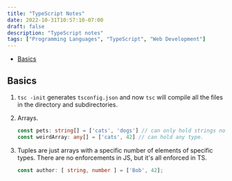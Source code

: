 ```yaml
---
title: "TypeScript Notes"
date: 2022-10-31T10:57:10-07:00
draft: false
description: "TypeScript notes"
tags: ["Programming Languages", "TypeScript", "Web Development"]
---
```


* [Basics](#basics)

## Basics

1. `tsc -init` generates `tsconfig.json` and now `tsc` will compile all the files in the directory and subdirectories.

2. Arrays.

    ```ts
    const pets: string[] = ['cats', 'dogs'] // can only hold strings now.
    const weirdArray: any[] = ['cats', 42] // can hold any type.
    ```

3. Tuples are just arrays with a specific number of elements of specific types. There are no enforcements in JS, but it's all enforced in TS.

    ```ts
    const author: [ string, number ] = ['Bob', 42];
    ```
